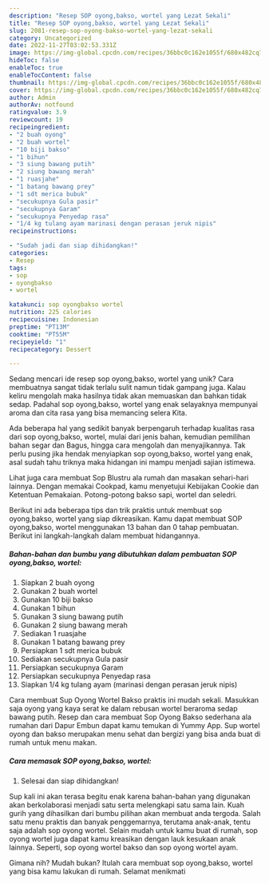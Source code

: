 ```yaml
---
description: "Resep SOP oyong,bakso, wortel yang Lezat Sekali"
title: "Resep SOP oyong,bakso, wortel yang Lezat Sekali"
slug: 2081-resep-sop-oyong-bakso-wortel-yang-lezat-sekali
category: Uncategorized
date: 2022-11-27T03:02:53.331Z
image: https://img-global.cpcdn.com/recipes/36bbc0c162e1055f/680x482cq70/sop-oyongbakso-wortel-foto-resep-utama.jpg
hideToc: false
enableToc: true
enableTocContent: false
thumbnail: https://img-global.cpcdn.com/recipes/36bbc0c162e1055f/680x482cq70/sop-oyongbakso-wortel-foto-resep-utama.jpg
cover: https://img-global.cpcdn.com/recipes/36bbc0c162e1055f/680x482cq70/sop-oyongbakso-wortel-foto-resep-utama.jpg
author: Admin
authorAv: notfound
ratingvalue: 3.9
reviewcount: 19
recipeingredient:
- "2 buah oyong"
- "2 buah wortel"
- "10 biji bakso"
- "1 bihun"
- "3 siung bawang putih"
- "2 siung bawang merah"
- "1 ruasjahe"
- "1 batang bawang prey"
- "1 sdt merica bubuk"
- "secukupnya Gula pasir"
- "secukupnya Garam"
- "secukupnya Penyedap rasa"
- "1/4 kg tulang ayam marinasi dengan perasan jeruk nipis"
recipeinstructions:

- "Sudah jadi dan siap dihidangkan!"
categories:
- Resep
tags:
- sop
- oyongbakso
- wortel

katakunci: sop oyongbakso wortel 
nutrition: 225 calories
recipecuisine: Indonesian
preptime: "PT13M"
cooktime: "PT55M"
recipeyield: "1"
recipecategory: Dessert

---
```





Sedang mencari ide resep sop oyong,bakso, wortel yang unik? Cara membuatnya sangat tidak terlalu sulit namun tidak gampang juga. Kalau keliru mengolah maka hasilnya tidak akan memuaskan dan bahkan tidak sedap. Padahal sop oyong,bakso, wortel yang enak selayaknya mempunyai aroma dan cita rasa yang bisa memancing selera Kita.





Ada beberapa hal yang sedikit banyak berpengaruh terhadap kualitas rasa dari sop oyong,bakso, wortel, mulai dari jenis bahan, kemudian pemilihan bahan segar dan Bagus, hingga cara mengolah dan menyajikannya. Tak perlu pusing jika hendak menyiapkan sop oyong,bakso, wortel yang enak,      asal sudah tahu triknya maka hidangan ini mampu menjadi sajian istimewa.














Lihat juga cara membuat Sop Blustru ala rumah dan masakan sehari-hari lainnya. Dengan memakai Cookpad, kamu menyetujui Kebijakan Cookie dan Ketentuan Pemakaian. Potong-potong bakso sapi, wortel dan seledri.






Berikut ini ada beberapa tips dan trik praktis untuk membuat sop oyong,bakso, wortel yang siap dikreasikan. Kamu dapat membuat SOP oyong,bakso, wortel menggunakan 13 bahan dan 0 tahap pembuatan. Berikut ini langkah-langkah dalam membuat hidangannya.

<!--inarticleads1-->

##### Bahan-bahan dan bumbu yang dibutuhkan dalam pembuatan SOP oyong,bakso, wortel:

1. Siapkan 2 buah oyong
1. Gunakan 2 buah wortel
1. Gunakan 10 biji bakso
1. Gunakan 1 bihun
1. Gunakan 3 siung bawang putih
1. Gunakan 2 siung bawang merah
1. Sediakan 1 ruasjahe
1. Gunakan 1 batang bawang prey
1. Persiapkan 1 sdt merica bubuk
1. Sediakan secukupnya Gula pasir
1. Persiapkan secukupnya Garam
1. Persiapkan secukupnya Penyedap rasa
1. Siapkan 1/4 kg tulang ayam (marinasi dengan perasan jeruk nipis)


Cara membuat Sup Oyong Wortel Bakso praktis ini mudah sekali. Masukkan saja oyong yang kaya serat ke dalam rebusan wortel beraroma sedap bawang putih. Resep dan cara membuat Sop Oyong Bakso sederhana ala rumahan dari Dapur Embun dapat kamu temukan di Yummy App. Sup wortel oyong dan bakso merupakan menu sehat dan bergizi yang bisa anda buat di rumah untuk menu makan. 

<!--inarticleads2-->

##### Cara memasak SOP oyong,bakso, wortel:


1. Selesai dan siap dihidangkan!

Sup kali ini akan terasa begitu enak karena bahan-bahan yang digunakan akan berkolaborasi menjadi satu serta melengkapi satu sama lain. Kuah gurih yang dihasilkan dari bumbu pilihan akan membuat anda tergoda. Salah satu menu praktis dan banyak penggemarnya, terutama anak-anak, tentu saja adalah sop oyong wortel. Selain mudah untuk kamu buat di rumah, sop oyong wortel juga dapat kamu kreasikan dengan lauk kesukaan anak lainnya. Seperti, sop oyong wortel bakso dan sop oyong wortel ayam. 

Gimana nih? Mudah bukan? Itulah cara membuat sop oyong,bakso, wortel yang bisa kamu lakukan di rumah. Selamat menikmati
